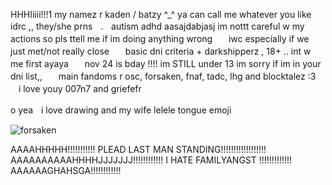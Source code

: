 HHHIiiii!!!1 my namez r kaden / batzy ^_^ ya can call me whatever you like idrc ,, they/she prnsㅤ.ㅤautism adhd aasajdabjasj im nottt careful w my actions so pls ttell me if im doing anything wrongㅤㅤiwc especially if we just met/not really closeㅤㅤbasic dni criteria + darkshipperz , 18+ .. int w me first ayayaㅤㅤnov 24 is bday !!!! im STILL under 13 im sorry if im in your dni list,,ㅤㅤmain fandoms r osc, forsaken, fnaf, tadc, lhg and blocktalez :3ㅤㅤi love youy 007n7 and griefefr


o yeaㅤi love drawing and my wife lelele tongue emoji


![forsaken](https://github.com/user-attachments/assets/be0a8523-904d-4ee7-a927-39b5aacba763)


AAAAHHHHH!!!!!!!!!!! PLEAD LAST MAN STANDING!!!!!!!!!!!!!!!!!! AAAAAAAAAAHHHHJJJJJJJ!!!!!!!!!!!! I HATE FAMILYANGST !!!!!!!!!!!!! AAAAAAGHAHSGA!!!!!!!!!!!!
